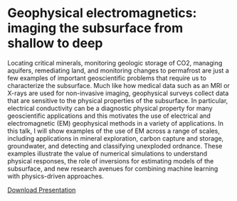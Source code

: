 # Geophysical electromagnetics: imaging the subsurface from shallow to deep

Locating critical minerals, monitoring geologic storage of CO2, managing aquifers, remediating land, and monitoring changes to permafrost are just a few examples of important geoscientific problems that require us to characterize the subsurface. Much like how medical data such as an MRI or X-rays are used for non-invasive imaging, geophysical surveys collect data that are sensitive to the physical properties of the subsurface. In particular, electrical conductivity can be a diagnostic physical property for many geoscientific applications and this motivates the use of electrical and electromagnetic (EM) geophysical methods in a variety of applications. In this talk, I will show examples of the use of EM across a range of scales, including applications in mineral exploration, carbon capture and storage, groundwater, and detecting and classifying unexploded ordnance. These examples illustrate the value of numerical simulations to understand physical responses, the role of inversions for estimating models of the subsurface, and new research avenues for combining machine learning with physics-driven approaches.

[Download Presentation](presentation/Heagy-2024-Ualberta.pdf)
